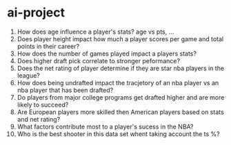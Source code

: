 # ai-project
1. How does age influence a player's stats?
    age vs pts, ...
3. Does player height impact how much a player scores per game and total points in their career?
4. How does the number of games played impact a players stats?
5. Does higher draft pick correlate to stronger peformance?
6. Does the net rating of player determine if they are star nba players in the league?
7. How does being undrafted impact the tracjetory of an nba player vs an nba player that has been drafted?
8. Do players from major college programs get drafted higher and are more likely to succeed?
9. Are European players more skilled then American players based on stats and net rating?
10. What factors contribute most to a player's sucess in the NBA?
11. Who is the best shooter in this data set whent taking account the ts %?
